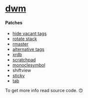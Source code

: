 # [dwm](https://dwm.suckless.org)

#### Patches
+ [hide vacant tags](https://dwm.suckless.org/patches/hide_vacant_tags/)
+ [rotate stack](https://dwm.suckless.org/patches/rotatestack/)
+ [rmaster](https://dwm.suckless.org/patches/rmaster/)
+ [alternative tags](https://dwm.suckless.org/patches/alternativetags/)
+ [xrdb](https://dwm.suckless.org/patches/xrdb/)
+ [scratchpad](https://dwm.suckless.org/patches/scratchpad/)
+ [monoclesymbol](https://dwm.suckless.org/patches/monoclesymbol/)
+ shiftview
+ [sticky](https://dwm.suckless.org/patches/sticky/)
+ [tab](https://dwm.suckless.org/patches/tab/)

To get more info read source code. 🙃
